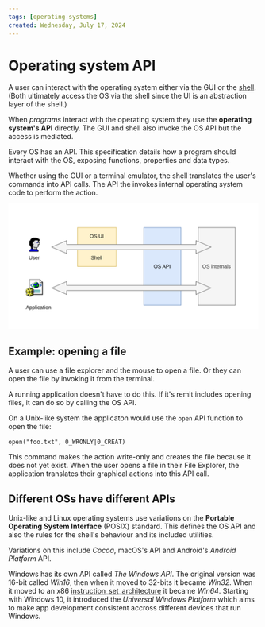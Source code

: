 ```yaml
---
tags: [operating-systems]
created: Wednesday, July 17, 2024
---
```


# Operating system API

A user can interact with the operating system either via the GUI or the
[shell](Intro_to_the_Unix_shell.md). (Both ultimately access the OS via the
shell since the UI is an abstraction layer of the shell.)

When _programs_ interact with the operating system they use the **operating
system's API** directly. The GUI and shell also invoke the OS API but the access
is mediated.

Every OS has an API. This specification details how a program should interact
with the OS, exposing functions, properties and data types.

Whether using the GUI or a terminal emulator, the shell translates the user's
commands into API calls. The API the invokes internal operating system code to
perform the action.

![OS API diagram](static/OS-api.svg)

## Example: opening a file

A user can use a file explorer and the mouse to open a file. Or they can open
the file by invoking it from the terminal.

A running application doesn't have to do this. If it's remit includes opening
files, it can do so by calling the OS API.

On a Unix-like system the applicaton would use the `open` API function to open
the file:

```
open("foo.txt", 0_WRONLY|0_CREAT)
```

This command makes the action write-only and creates the file because it does
not yet exist. When the user opens a file in their File Explorer, the
application translates their graphical actions into this API call.

## Different OSs have different APIs

Unix-like and Linux operating systems use variations on the **Portable Operating
System Interface** (POSIX) standard. This defines the OS API and also the rules
for the shell's behaviour and its included utilities.

Variations on this include _Cocoa_, macOS's API and Android's _Android Platform_
API.

Windows has its own API called _The Windows API_. The original version was
16-bit called _Win16_, then when it moved to 32-bits it became _Win32_. When it
moved to an x86 [instruction_set_architecture](Instruction_set_architectures.md)
it became _Win64_. Starting with Windows 10, it introduced the _Universal
Windows Platform_ which aims to make app development consistent accross
different devices that run Windows.

